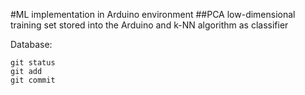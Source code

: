 #ML implementation in Arduino environment
##PCA low-dimensional training set stored into the Arduino and k-NN algorithm as classifier

Database:
```
git status
git add
git commit
```
